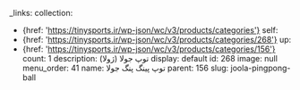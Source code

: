 _links:
  collection:
  - {href: 'https://tinysports.ir/wp-json/wc/v3/products/categories'}
  self:
  - {href: 'https://tinysports.ir/wp-json/wc/v3/products/categories/268'}
  up:
  - {href: 'https://tinysports.ir/wp-json/wc/v3/products/categories/156'}
count: 1
description: توپ جولا (ژولا)
display: default
id: 268
image: null
menu_order: 41
name: توپ پینگ پنگ جولا
parent: 156
slug: joola-pingpong-ball
